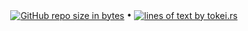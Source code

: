 <p align="center">
  <a href="#"><img src="https://img.shields.io/github/repo-size/andry81-stats/andry81-builds--gh-stats?logo=github" valign="middle" alt="GitHub repo size in bytes" /></a>
• <a href="https://github.com/XAMPPRocky/tokei"><img src="https://tokei.rs/b1/github/andry81-stats/andry81-builds--gh-stats?category=lines" valign="middle" alt="lines of text by tokei.rs" /></a>
